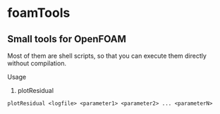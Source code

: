 # foamTools

## Small tools for OpenFOAM

Most of them are shell scripts, so that you can execute them directly without compilation.

Usage
1. plotResidual
```
plotResidual <logfile> <parameter1> <parameter2> ... <parameterN>
```
